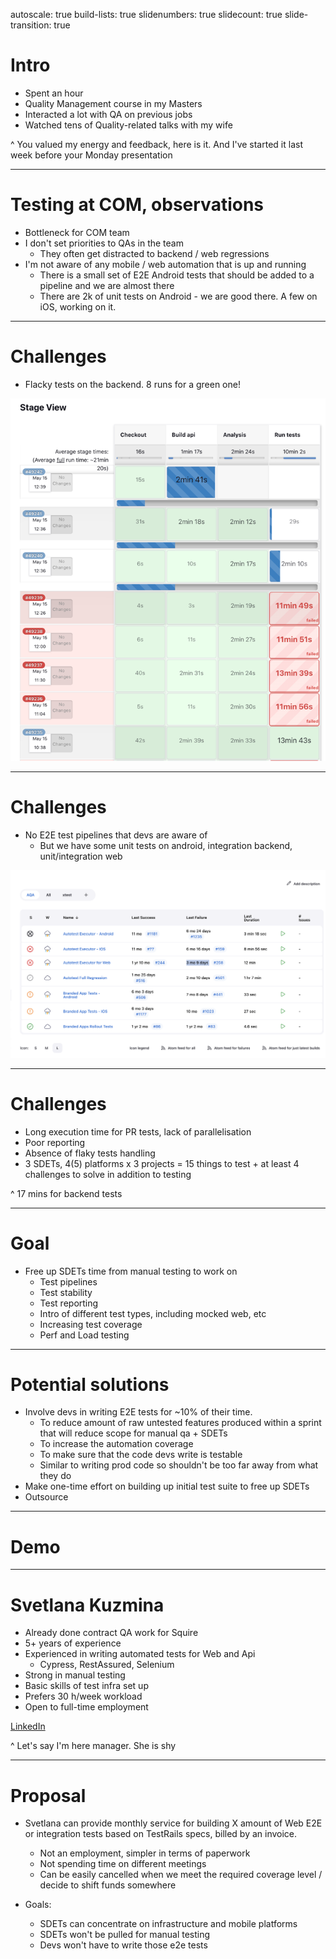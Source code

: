 autoscale: true
build-lists: true
slidenumbers: true
slidecount: true
slide-transition: true

# Intro

* Spent an hour
* Quality Management course in my Masters
* Interacted a lot with QA on previous jobs
* Watched tens of Quality-related talks with my wife

^ You valued my energy and feedback, here is it. And I've started it last week before your Monday presentation

---

# Testing at COM, observations 

* Bottleneck for COM team
* I don't set priorities to QAs in the team
  * They often get distracted to backend / web regressions
* I'm not aware of any mobile / web automation that is up and running
    * There is a small set of E2E Android tests that should be added to a pipeline and we are almost there
    * There are 2k of unit tests on Android - we are good there. A few on iOS, working on it.

---
 
# Challenges

* Flacky tests on the backend. 8 runs for a green one!

![inline](img/jenkins.png)

---

# Challenges

* No E2E test pipelines that devs are aware of
    * But we have some unit tests on android, integration backend, unit/integration web

![inline](img/aqa.png)

---

# Challenges

* Long execution time for PR tests, lack of parallelisation
* Poor reporting
* Absence of flaky tests handling
* 3 SDETs, 4(5) platforms x 3 projects = 15 things to test + at least 4 challenges to solve in addition to testing

^ 17 mins for backend tests

---

# Goal

* Free up SDETs time from manual testing to work on
    * Test pipelines
    * Test stability
    * Test reporting
    * Intro of different test types, including mocked web, etc
    * Increasing test coverage
    * Perf and Load testing

---

# Potential solutions

* Involve devs in writing E2E tests for ~10% of their time. 
    * To reduce amount of raw untested features produced within a sprint that will reduce scope for manual qa + SDETs
    * To increase the automation coverage
    * To make sure that the code devs write is testable
    * Similar to writing prod code so shouldn't be too far away from what they do
* Make one-time effort on building up initial test suite to free up SDETs
* Outsource

---

# Demo 

---

# Svetlana Kuzmina

* Already done contract QA work for Squire
* 5+ years of experience
* Experienced in writing automated tests for Web and Api
    * Cypress, RestAssured, Selenium
* Strong in manual testing
* Basic skills of test infra set up
* Prefers 30 h/week workload
* Open to full-time employment

[LinkedIn](https://www.linkedin.com/in/svcatt/)

^ Let's say I'm here manager. She is shy

---

# Proposal

* Svetlana can provide monthly service for building X amount of Web E2E or integration tests based on TestRails specs, billed by an invoice. 
    * Not an employment, simpler in terms of paperwork
    * Not spending time on different meetings
    * Can be easily cancelled when we meet the required coverage level / decide to shift funds somewhere

* Goals:
    * SDETs can concentrate on infrastructure and mobile platforms
    * SDETs won't be pulled for manual testing
    * Devs won't have to write those e2e tests
